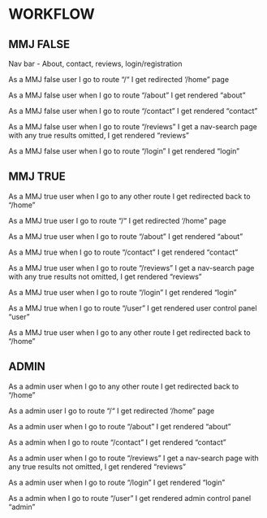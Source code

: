 # WORKFLOW


## MMJ FALSE


Nav bar - About, contact, reviews, login/registration

As a MMJ false user I go to route “/“
I get redirected ‘/home” page

As a MMJ false user when I go to route “/about”
I get rendered “about”

As a MMJ false user when I go to route “/contact”
I get rendered “contact”

As a MMJ false user when I go to route “/reviews”
I get a nav-search page with any true results omitted,
I get rendered “reviews”

As a MMJ false user when I go to route “/login”
I get rendered “login”


## MMJ TRUE


As a MMJ true user when I go to any other route
I get redirected back to “/home”

As a MMJ true user I go to route “/“
I get redirected ‘/home” page

As a MMJ true user when I go to route “/about”
I get rendered “about”

As a MMJ true when I go to route “/contact”
I get rendered “contact”

As a MMJ true user when I go to route “/reviews”
I get a nav-search page with any true results not omitted,
I get rendered “reviews”

As a MMJ true user when I go to route “/login”
I get rendered “login”

As a MMJ true when I go to route “/user”
I get rendered user control panel “user”

As a MMJ true user when I go to any other route
I get redirected back to “/home”


## ADMIN


As a admin user when I go to any other route
I get redirected back to “/home”

As a admin user I go to route “/“
I get redirected ‘/home” page

As a admin user when I go to route “/about”
I get rendered “about”

As a admin when I go to route “/contact”
I get rendered “contact”

As a admin user when I go to route “/reviews”
I get a nav-search page with any true results not omitted,
I get rendered “reviews”

As a admin user when I go to route “/login”
I get rendered “login”

As a admin when I go to route “/user”
I get rendered admin control panel “admin”

